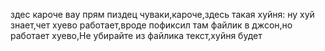 здес кароче вау прям пиздец чуваки,кароче,здесь такая хуйня:
ну хуй знает,чет хуево работает,вроде пофиксил там файлик в джсон,но работает хуево,Не убирайте из файлика текст,хуйня будет
